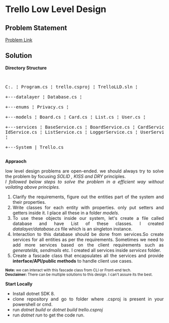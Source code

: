 <h1>Trello Low Level Design</h1>
<h2>Problem Statement</h2>
<a href="https://workat.tech/machine-coding/practice/trello-problem-t0nwwqt61buz">Problem Link</a>
<h2>Solution</h2>
<b>Directory Structure</b>
<pre>
  
C:.
¦   Program.cs
¦   trello.csproj
¦   TrelloLLD.sln
¦   
+---datalayer
¦       Database.cs
¦       
+---enums
¦       Privacy.cs
¦       
+---models
¦       Board.cs
¦       Card.cs
¦       List.cs
¦       User.cs
¦       
+---services
¦       BaseService.cs
¦       BoardService.cs
¦       CardService.cs
¦       IdService.cs
¦       ListService.cs
¦       LoggerService.cs
¦       UserService.cs
¦       
+---System
|      Trello.cs
</pre>
<b>Appraoch</b>
<article style="text-align:justify">
low level design problems are open-ended. we should always try to solve the problem by focusing <i>SOLID , KISS and DRY</i> principles.
<br/>
<i> I followed below steps to solve the problem in a efficient way without voilating above principles.</i>
<ol>
<li>
 Clarify the requirements, figure out the entities part of the system and their properties.
</li>
<li>
Write classes for each entity with properties. only put setters and getters inside it. I place all these in a folder <i>models</i>.
</li>
<li>
To use these objects inside our system, let's create a file called database and have List of these classes. I created <i>datalayer/database.cs</i> file which is an singleton instance.
</li>
<li>
Interaction to this database should be done from services.So create services for all entities as per the requirements.
Sometimes we need to add more services based on the client requirements such as <i>generateIds, sendmails</i> etc. I created all services inside <i>services</i> folder.
</li>
<li>
Create a fascade class that encapsulates all the services and provide <b>interface/API/public methods</b> to handle client use cases.
</li>
</ol>
<small><b>Note:</b> we can interact with this fascade class from CLI or Front-end tech.</small>
<br/>
<small><b>Desclaimer:</b> There can be multiple solutions to this design. I can't assure its the best.
<br/>
</small>

<b>Start Locally</b>
<ul>
<li> Install dotnet SDK 8.
</li>
<li> clone repository and go to folder where .csproj is present in your powershell or cmd.
</li>
<li>
   run <i>dotnet build</i> or <i>dotnet build trello.csproj</i>
</li>
<li>
  run <i>dotnet run</i> to get the code run.
</li>

</ul>
</article>

